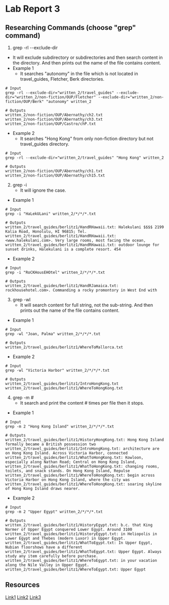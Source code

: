 # Lab Report 3
## Researching Commands (choose "grep" command)
1) grep -rl --exclude-dir
  * It will exclude subdirectory or subdirectories and then search content in the directory. And then prints out the name of the file contains content.
* Example 1
  * It searches "autonomy" in the file which is not located in travel_guides, Fletcher, Berk directories.
    
```
# Input
grep -rl --exclude-dir="written_2/travel_guides" --exclude-dir="written_2/non-fiction/OUP/Fletcher" --exclude-dir="written_2/non-fiction/OUP/Berk" "autonomy" written_2

# Outputs
written_2/non-fiction/OUP/Abernathy/ch2.txt
written_2/non-fiction/OUP/Abernathy/ch3.txt
written_2/non-fiction/OUP/Castro/chP.txt
```
      
* Example 2
  * It searches "Hong Kong" from only non-fiction directory but not travel_guides directory.

```
# Input
grep -rl --exclude-dir="written_2/travel_guides" "Hong Kong" written_2

# Outputs
written_2/non-fiction/OUP/Abernathy/ch1.txt
written_2/non-fiction/OUP/Abernathy/ch15.txt
```
      
2) grep -i
    * It will ignore the case. 

* Example 1

```
# Input
grep -i "HaLekULani" written_2/*/*/*.txt

# Outputs
written_2/travel_guides/berlitz1/HandRHawaii.txt: Halekulani $$$$ 2199 Kalia Road, Honolulu, HI 96815; Tel.
written_2/travel_guides/berlitz1/HandRHawaii.txt: <www.halekulani.com>. Very large rooms, most facing the ocean,
written_2/travel_guides/berlitz1/HandRHawaii.txt: outdoor lounge for sunset drinks, Halekulani is a complete resort. 454
```

* Example 2

```
# Input
grep -i "RoCKHousEHOtel" written_2/*/*/*.txt

# Outputs
written_2/travel_guides/berlitz1/HandRJamaica.txt: rockhousehotel.com>. Commanding a rocky promontory in West End with
```

3) grep -wl
    * It will search content for full string, not the sub-string. And then prints out the name of the file contains content.

* Example 1

```
# Input
grep -wl "Joan, Palma" written_2/*/*/*.txt

# Outputs
written_2/travel_guides/berlitz1/WhereToMallorca.txt
```

* Example 2

```
# Input
grep -wl "Victoria Harbor" written_2/*/*/*.txt

# Outputs
written_2/travel_guides/berlitz1/IntroHongKong.txt
written_2/travel_guides/berlitz1/WhereToHongKong.txt
```

4) grep -m #
    * It search and print the content # times per file then it stops. 

* Example 1

```
# Input
grep -m 2 "Hong Kong Island" written_2/*/*/*.txt

# Outputs
written_2/travel_guides/berlitz1/HistoryHongKong.txt: Hong Kong Island formally became a British possession two
written_2/travel_guides/berlitz1/IntroHongKong.txt: architecture are on Hong Kong Island. Across Victoria Harbor, connected
written_2/travel_guides/berlitz1/WhatToHongKong.txt: Kowloon, especially along Nathan Road; Central on Hong Kong Island,
written_2/travel_guides/berlitz1/WhatToHongKong.txt: changing rooms, toilets, and snack stands. On Hong Kong Island, Repulse
written_2/travel_guides/berlitz1/WhereToHongKong.txt: begin across Victoria Harbor on Hong Kong Island, where the city was
written_2/travel_guides/berlitz1/WhereToHongKong.txt: soaring skyline of Hong Kong Island draws nearer.
```

* Example 2

```
# Input
grep -m 2 "Upper Egypt" written_2/*/*/*.txt

# Outputs
written_2/travel_guides/berlitz1/HistoryEgypt.txt: b.c. that King Narmer of Upper Egypt conquered Lower Egypt. Around 3100
written_2/travel_guides/berlitz1/HistoryEgypt.txt: in Heliopolis in Lower Egypt and Thebes (modern Luxor) in Upper Egypt.
written_2/travel_guides/berlitz1/WhatToEgypt.txt: In Upper Egypt, Nubian floorshows have a different
written_2/travel_guides/berlitz1/WhatToEgypt.txt: Upper Egypt. Always study any item carefully before purchase.
written_2/travel_guides/berlitz1/WhereToEgypt.txt: in your vacation along the Nile Valley in Upper Egypt.
written_2/travel_guides/berlitz1/WhereToEgypt.txt: Upper Egypt
```

## Resources
[Link1](https://www.thegeekstuff.com/2009/03/15-practical-unix-grep-command-examples/)
[Link2](https://www.shayanderson.com/linux/grep-exclude-directory.htm)
[Link3](https://www.unix.com/shell-programming-and-scripting/113991-grep-m-option.html)
